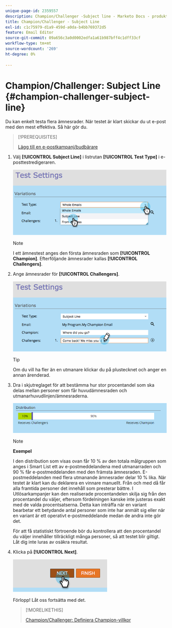 ```yaml
---
unique-page-id: 2359557
description: Champion/Challenger -Subject line - Marketo Docs - produktdokumentation
title: Champion/Challenger - Subject Line
exl-id: c1c75979-d1a9-459d-a0da-b4bb769372d5
feature: Email Editor
source-git-commit: 09a656c3a0d0002edfa1a61b987bff4c1dff33cf
workflow-type: tm+mt
source-wordcount: '269'
ht-degree: 0%

---
```


# Champion/Challenger: Subject Line {#champion-challenger-subject-line}

Du kan enkelt testa flera ämnesrader. När testet är klart skickar du ut e-post med den mest effektiva. Så här gör du.

>[!PREREQUISITES]
>
>[Lägg till en e-postkampanj/budbärare](/help/marketo/product-docs/email-marketing/general/functions-in-the-editor/email-tests-champion-challenger/add-an-email-champion-challenger.md)

1. Välj **[!UICONTROL Subject Line]** i listrutan **[!UICONTROL Test Type]** i e-posttestredigeraren.

   ![](assets/image2014-9-15-12-3a37-3a50.png)

   >[!NOTE]
   >
   >I ett ämnestest anges den första ämnesraden som **[!UICONTROL Champion]**. Efterföljande ämnesrader kallas **[!UICONTROL Challengers]**.

1. Ange ämnesrader för **[!UICONTROL Challengers]**.

   ![](assets/image2014-9-15-12-3a38-3a4.png)

   >[!TIP]
   >
   >Om du vill ha fler än en utmanare klickar du på plustecknet och anger en annan ärenderad.

1. Dra i skjutreglaget för att bestämma hur stor procentandel som ska delas mellan personer som får huvudämnesraden och utmanarhuvudlinjen/ämnesraderna.

   ![](assets/image2015-8-7-15-3a19-3a50.png)

   >[!NOTE]
   >
   >**Exempel**
   >
   >I den distribution som visas ovan får 10 % av den totala målgruppen som anges i Smart List ett av e-postmeddelandena med utmanarraden och 90 % får e-postmeddelanden med den främsta ämnesraden. E-postmeddelanden med flera utmanande ämnesrader delar 10 % lika. När testet är klart kan du deklarera en vinnare manuellt. Från och med då får alla framtida personer det innehåll som presterar bättre. I Utlösarkampanjer kan den realiserade procentandelen skilja sig från den procentandel du väljer, eftersom fördelningen kanske inte justeras exakt med de valda procentsatserna. Detta kan inträffa när en variant bearbetar ett betydande antal personer som inte har anmält sig eller när en variant är ett operativt e-postmeddelande medan de andra inte gör det.

   För att få statistiskt förtroende bör du kontrollera att den procentandel du väljer innehåller tillräckligt många personer, så att testet blir giltigt. Låt dig inte luras av osäkra resultat.

1. Klicka på **[!UICONTROL Next]**.

   ![](assets/image2014-9-15-12-3a40-3a42.png)

   Förlopp! Låt oss fortsätta med det.

   >[!MORELIKETHIS]
   >
   >[Champion/Challenger: Definiera Champion-villkor](/help/marketo/product-docs/email-marketing/general/functions-in-the-editor/email-tests-champion-challenger/champion-challenger-define-champion-criteria.md)
